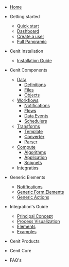 -  [Home](/)

- Getting started

  - [Quick start](quickstart.md)  
  - [Dashboard](quickstart.md)
  - [Create a user](quickstart.md)  
  - [Full Panoramic](quickstart.md)

- Cenit Installation
  - [Installation Guide](installation.md)

- Cenit Components

  - [Data](data.md)
    - [Definitions](definitions.md)
    - [Files](file.md)
    - [Objects](object.md)
  - [Workflows](workflow.md)
    - [Notifications](notification.md)
    - [Flows](flow.md)
    - [Data Events](data_event.md)
    - [Schedulers](scheduler.md)
  - [Transforms](transformation.md)
    - [Template](template.md)
    - [Converter](converter.md)
    - [Parser](parser.md)
  <!-- - [Gatweay](quickstart.md) -->
  - [Compute](compute.md)
    - [Algorithms](algorithms.md)
    - [Application](application.md)
    - [Snippets](snippets.md)
  - [Integratios](integration.md)
  <!-- - [Security](quickstart.md) -->
  <!-- - [Ecommerce Packege](quickstart.md) -->

- Generic Elements
  - [Notifications](notifications.md)
  - [Generic Form Elements](generic_action_form.md)
  - [Generic Actions](generic_actions.md)

- Integration's Guide

  - [Principal Concept](quickstart.md)
  - [Process Visualization](quickstart.md)
  - [Elements](quickstart.md)
  - [Examples](quickstart.md)

- Cenit Products

- Cenit Core

- FAQ's
